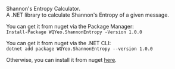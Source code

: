 Shannon's Entropy Calculator.<br>
A .NET library to calculate Shannon's Entropy of a given message.

You can get it from nuget via the Package Manager:<br>
`Install-Package WQYeo.ShannonEntropy -Version 1.0.0`

You can get it from nuget via the .NET CLI:<br>
`dotnet add package WQYeo.ShannonEntropy --version 1.0.0`

Otherwise, you can install it from nuget [here](https://www.nuget.org/packages/WQYeo.ShannonEntropy/).
